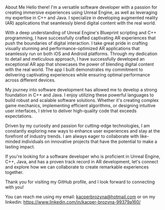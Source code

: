 About Me
Hello there! I'm a versatile software developer with a passion for creating immersive experiences using Unreal Engine, as well as leveraging my expertise in C++ and Java. I specialize in developing augmented reality (AR) applications that seamlessly blend digital content with the real world.

With a deep understanding of Unreal Engine's Blueprint scripting and C++ programming, I have successfully crafted captivating AR experiences that push the boundaries of digital interaction. I take great pride in crafting visually stunning and performance-optimized AR applications that seamlessly run on both iOS and Android platforms. Through my dedication to detail and meticulous approach, I have successfully developed an exceptional AR app that showcases the power of blending digital content with the real world. The app I built demonstrates my commitment to delivering captivating experiences while ensuring optimal performance across different devices.

My journey into software development has allowed me to develop a strong foundation in C++ and Java. I enjoy utilizing these powerful languages to build robust and scalable software solutions. Whether it's creating complex game mechanics, implementing efficient algorithms, or designing intuitive user interfaces, I strive to deliver high-quality code that exceeds expectations.

Driven by my curiosity and passion for cutting-edge technologies, I am constantly exploring new ways to enhance user experiences and stay at the forefront of industry trends. I am always eager to collaborate with like-minded individuals on innovative projects that have the potential to make a lasting impact.

If you're looking for a software developer who is proficient in Unreal Engine, C++, Java, and has a proven track record in AR development, let's connect and explore how we can collaborate to create remarkable experiences together.

Thank you for visiting my GitHub profile, and I look forward to connecting with you!

You can reach me using my email: kacperbrozyna@hotmail.com or on my linkedin: https://www.linkedin.com/in/kacper-brozyna-99379a160/ 
